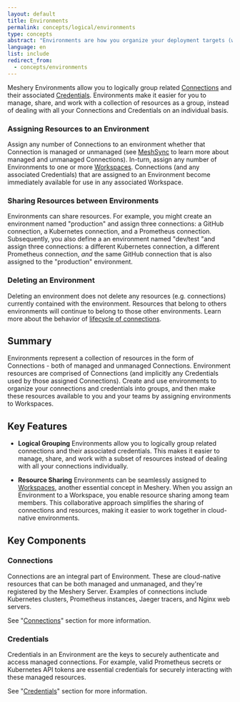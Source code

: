 ```yaml
---
layout: default
title: Environments
permalink: concepts/logical/environments
type: concepts
abstract: "Environments are how you organize your deployment targets (whether on-premises servers or cloud services) into resource groups."
language: en
list: include
redirect_from:
  - concepts/environments
---
```


Meshery Environments allow you to logically group related [Connections](#connections) and their associated [Credentials](#credentials). Environments make it easier for you to manage, share, and work with a collection of resources as a group, instead of dealing with all your Connections and Credentials on an individual basis.

### Assigning Resources to an Environment

Assign any number of Connections to an environment whether that Connection is managed or unmanaged (see [MeshSync](/concepts/architecture/meshsync) to learn more about managed and unmanaged Connections). In-turn, assign any number of Environments to one or more [Workspaces](/concepts/logical/workspaces). Connections (and any associated Credentials) that are assigned to an Environment become immediately available for use in any associated Workspace.

### Sharing Resources between Environments

Environments can share resources. For example, you might create an environment named "production" and assign three connections: a GitHub connection, a Kubernetes connection, and a Prometheus connection. Subsequently, you also define a an environment named "dev/test "and assign three connections: a different Kubernetes connection, a different Prometheus connection, _and_ the same GitHub connection that is also assigned to the "production" environment.

### Deleting an Environment

Deleting an environment does not delete any resources (e.g. connections) currently contained with the environment. Resources that belong to others environments will continue to belong to those other environments. Learn more about the behavior of [lifecycle of connections]({{site.baseurl}}/concepts/logical/connections).

## Summary

Environments represent a collection of resources in the form of Connections - both of managed and unmanaged Connections. Environment resources are comprised of Connections (and implicitly any Credentials used by those assigned Connections). Create and use environments to organize your connections and credentials into groups, and then make these resources available to you and your teams by assigning environments to Workspaces.

## Key Features

- **Logical Grouping** Environments allow you to logically group related connections and their associated credentials. This makes it easier to manage, share, and work with a subset of resources instead of dealing with all your connections individually.

- **Resource Sharing** Environments can be seamlessly assigned to [Workspaces](/concepts/logical/workspaces), another essential concept in Meshery. When you assign an Environment to a Workspace, you enable resource sharing among team members. This collaborative approach simplifies the sharing of connections and resources, making it easier to work together in cloud-native environments.

## Key Components

### Connections <a id="connections"></a>

Connections are an integral part of Environment. These are cloud-native resources that can be both managed and unmanaged, and they're registered by the Meshery Server. Examples of connections include Kubernetes clusters, Prometheus instances, Jaeger tracers, and Nginx web servers.

See "[Connections](/concepts/logical/connections)" section for more information.

### Credentials <a id="credentials"></a>

Credentials in an Environment are the keys to securely authenticate and access managed connections. For example, valid Prometheus secrets or Kubernetes API tokens are essential credentials for securely interacting with these managed resources.

See "[Credentials](/concepts/logical/credentials)" section for more information.

